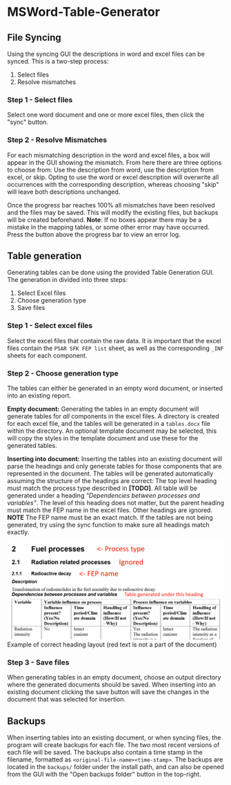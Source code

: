 # MSWord-Table-Generator

## File Syncing
Using the syncing GUI the descriptions in word and excel files can be synced. This is a two-step process:

1. Select files
2. Resolve mismatches

### Step 1 - Select files
Select one word document and one or more excel files, then click the "sync" button. 

### Step 2 - Resolve Mismatches
For each mismatching description in the word and excel files, a box will appear in the GUI showing the mismatch. From here there are three options to choose from: Use the description from word, use the description from excel, or skip. Opting to use the word or excel description will overwrite all occurrences with the corresponding description, whereas choosing "skip" will leave both descriptions unchanged. 

Once the progress bar reaches 100% all mismatches have been resolved and the files may be saved. This will modify the existing files, but backups will be created beforehand. **Note**: If no boxes appear there may be a mistake in the mapping tables, or some other error may have occurred. Press the button above the progress bar to view an error log.  

## Table generation
Generating tables can be done using the provided Table Generation GUI. The generation in divided into three steps:
1. Select Excel files
2. Choose generation type
3. Save files
### Step 1 - Select excel files
Select the excel files that contain the raw data. It is important that the excel files contain the `PSAR SFK FEP list` sheet, as well as the corresponding `_INF` sheets for each component.

### Step 2 - Choose generation type
The tables can either be generated in an empty word document, or inserted into an existing report.

**Empty document:** Generating the tables in an empty document will generate tables for _all_ components in the excel files. A directory is created for each excel file, and the tables will be generated in a `tables.docx` file within the directory. An optional template document may be selected, this will copy the styles in the template document and use these for the generated tables.

**Inserting into document:** Inserting the tables into an existing document will parse the headings and only generate tables for those components that are represented in the document. The tables will be generated automatically assuming the structure of the headings are correct: The top level heading must match the process type described in **[TODO]**. All table will be generated under a heading _"Dependencies between processes and variables"_. The level of this heading does not matter, but the parent heading must match the FEP name in the excel files. Other headings are ignored. **NOTE** The FEP name must be an exact match. If the tables are not being generated, try using the sync function to make sure all headings match exactly.

![Example of correct heading layout](resources/heading_example.png)
Example of correct heading layout (red text is not a part of the document)

### Step 3 - Save files

When generating tables in an empty document, choose an output directory where the generated documents should be saved. When inserting into an existing document clicking the save button will save the changes in the document that was selected for insertion. 

## Backups
When inserting tables into an existing document, or when syncing files, the program will create backups for each file. The two most recent versions of each file will be saved. The backups also contain a time stamp in the filename, formatted as `<original-file-name><time-stamp>`. The backups are located in the `backups/` folder under the install path, and can also be opened from the GUI with the "Open backups folder" button in the top-right. 